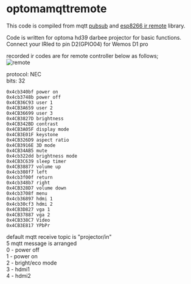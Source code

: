 # optomamqttremote

This code is compiled from mqtt [pubsub](https://github.com/knolleary/pubsubclient) and [esp8266 ir remote](https://github.com/markszabo/IRremoteESP8266) library.  

Code is written for optoma hd39 darbee projector for basic functions.  
Connect your IRled to pin D2(GPIO04) for Wemos D1 pro 

recorded ir codes are for remote controller below as follows;  
![remote](https://github.com/erdikusdemir/optomamqttremote/blob/master/remote.jpg)

protocol: NEC  
bits: 32  

```
0x4cb340bf power on  
0x4cb3748b power off  
0x4CB36C93 user 1  
0x4CB3A659 user 2  
0x4CB36699 user 3  
0x4CB3827D brightness  
0x4CB342BD contrast  
0x4CB3A05F display mode  
0x4CB3E01F keystone  
0x4CB326D9 aspect ratio  
0x4CB3916E 3D mode  
0x4CB34AB5 mute  
0x4cb322dd brightness mode  
0x4CB3C639 sleep timer  
0x4CB38877 volume up  
0x4cb308f7 left  
0x4cb3f00f return  
0x4cb348b7 right  
0x4CB328D7 volume down  
0x4cb3708f menu  
0x4cb36897 hdmi 1  
0x4cb30cf3 hdmi 2  
0x4CB3D827 vga 1  
0x4CB37887 vga 2  
0x4CB338C7 Video  
0x4CB3E817 YPbPr  
```

default mqtt receive topic is "projector/in"  
5 mqtt message is arranged  
0 - power off  
1 - power on  
2 - bright/eco mode  
3 - hdmi1  
4 - hdmi2  
